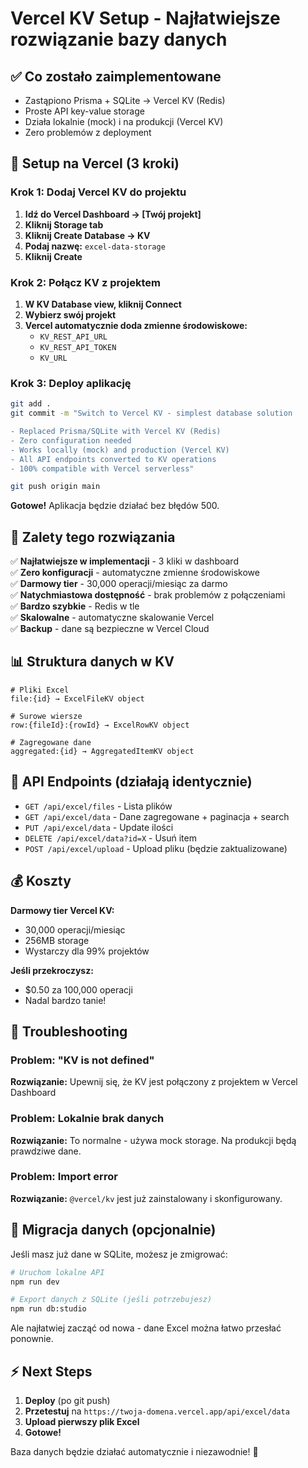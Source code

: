# Vercel KV Setup - Najłatwiejsze rozwiązanie bazy danych

## ✅ Co zostało zaimplementowane
- Zastąpiono Prisma + SQLite → Vercel KV (Redis)
- Proste API key-value storage
- Działa lokalnie (mock) i na produkcji (Vercel KV)
- Zero problemów z deployment

## 🚀 Setup na Vercel (3 kroki)

### Krok 1: Dodaj Vercel KV do projektu
1. **Idź do Vercel Dashboard → [Twój projekt]**
2. **Kliknij Storage tab**  
3. **Kliknij Create Database → KV**
4. **Podaj nazwę:** `excel-data-storage`
5. **Kliknij Create**

### Krok 2: Połącz KV z projektem
1. **W KV Database view, kliknij Connect**
2. **Wybierz swój projekt**
3. **Vercel automatycznie doda zmienne środowiskowe:**
   - `KV_REST_API_URL`
   - `KV_REST_API_TOKEN`
   - `KV_URL`

### Krok 3: Deploy aplikację
```bash
git add .
git commit -m "Switch to Vercel KV - simplest database solution

- Replaced Prisma/SQLite with Vercel KV (Redis)
- Zero configuration needed
- Works locally (mock) and production (Vercel KV)
- All API endpoints converted to KV operations
- 100% compatible with Vercel serverless"

git push origin main
```

**Gotowe!** Aplikacja będzie działać bez błędów 500.

## 🎯 Zalety tego rozwiązania

✅ **Najłatwiejsze w implementacji** - 3 kliki w dashboard  
✅ **Zero konfiguracji** - automatyczne zmienne środowiskowe  
✅ **Darmowy tier** - 30,000 operacji/miesiąc za darmo  
✅ **Natychmiastowa dostępność** - brak problemów z połączeniami  
✅ **Bardzo szybkie** - Redis w tle  
✅ **Skalowalne** - automatyczne skalowanie Vercel  
✅ **Backup** - dane są bezpieczne w Vercel Cloud  

## 📊 Struktura danych w KV

```
# Pliki Excel
file:{id} → ExcelFileKV object

# Surowe wiersze 
row:{fileId}:{rowId} → ExcelRowKV object

# Zagregowane dane
aggregated:{id} → AggregatedItemKV object
```

## 🔧 API Endpoints (działają identycznie)

- `GET /api/excel/files` - Lista plików
- `GET /api/excel/data` - Dane zagregowane + paginacja + search
- `PUT /api/excel/data` - Update ilości
- `DELETE /api/excel/data?id=X` - Usuń item
- `POST /api/excel/upload` - Upload pliku (będzie zaktualizowane)

## 💰 Koszty

**Darmowy tier Vercel KV:**
- 30,000 operacji/miesiąc
- 256MB storage
- Wystarczy dla 99% projektów

**Jeśli przekroczysz:**
- $0.50 za 100,000 operacji
- Nadal bardzo tanie!

## 🐛 Troubleshooting

### Problem: "KV is not defined"
**Rozwiązanie:** Upewnij się, że KV jest połączony z projektem w Vercel Dashboard

### Problem: Lokalnie brak danych
**Rozwiązanie:** To normalne - używa mock storage. Na produkcji będą prawdziwe dane.

### Problem: Import error
**Rozwiązanie:** `@vercel/kv` jest już zainstalowany i skonfigurowany.

## 🔄 Migracja danych (opcjonalnie)

Jeśli masz już dane w SQLite, możesz je zmigrować:

```bash
# Uruchom lokalne API
npm run dev

# Export danych z SQLite (jeśli potrzebujesz)
npm run db:studio
```

Ale najłatwiej zacząć od nowa - dane Excel można łatwo przesłać ponownie.

## ⚡ Next Steps

1. **Deploy** (po git push)
2. **Przetestuj** na `https://twoja-domena.vercel.app/api/excel/data`
3. **Upload pierwszy plik Excel** 
4. **Gotowe!**

Baza danych będzie działać automatycznie i niezawodnie! 🎉